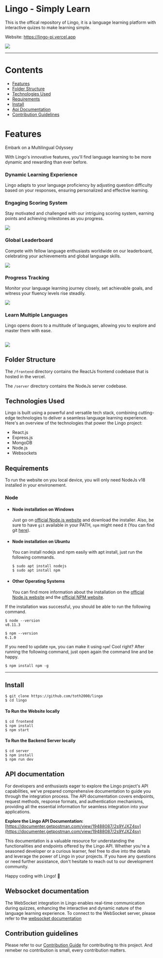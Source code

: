 # Lingo - Simply Learn

This is the offical repository of Lingo, it is a language learning platform with interactive quizes to make learning simple.

Website: https://lingo-pi.vercel.app <br>

![](https://raw.githubusercontent.com/toth2000/lingo/master/screenshots/all-devices-black.png)

---

# Contents

- [Features](#features)
- [Folder Structure](#folder-structure)
- [Technologies Used](#technologies-used)
- [Requirements](#requirements)
- [Install](#install)
- [Api Documentation](#api-documentation)
- [Contribution Guidelines](#contribution-guidelines)

# Features

Embark on a Multilingual Odyssey

With Lingo's innovative features, you'll find language learning to be more dynamic and rewarding than ever before.

### Dynamic Learning Experience

Lingo adapts to your language proficiency by adjusting question difficulty based on your responses, ensuring personalized and effective learning.

### Engaging Scoring System

Stay motivated and challenged with our intriguing scoring system, earning points and achieving milestones as you progress.

![](https://raw.githubusercontent.com/toth2000/lingo/master/screenshots/quiz-screen.png)

### Global Leaderboard

Compete with fellow language enthusiasts worldwide on our leaderboard, celebrating your achievements and global language skills.

![](https://raw.githubusercontent.com/toth2000/lingo/master/screenshots/leader-board.png)

### Progress Tracking

Monitor your language learning journey closely, set achievable goals, and witness your fluency levels rise steadily.

![](https://raw.githubusercontent.com/toth2000/lingo/master/screenshots/user-screen.png)

### Learn Multiple Languages

Lingo opens doors to a multitude of languages, allowing you to explore and master them with ease.

## ![](https://raw.githubusercontent.com/toth2000/lingo/master/screenshots/learning-path.png)

## Folder Structure

The `/frontend` directory contains the ReactJs frontend codebase that is hosted in the vercel.

The `/server` directory contains the NodeJs server codebase.

## Technologies Used

Lingo is built using a powerful and versatile tech stack, combining cutting-edge technologies to deliver a seamless language learning experience. Here's an overview of the technologies that power the Lingo project:

- React.js
- Express.js
- MongoDB
- Node.js
- Websockets

## Requirements

To run the website on you local device, you will only need NodeJs v18 installed in your environement.

### Node

- #### Node installation on Windows

  Just go on [official Node.js website](https://nodejs.org/) and download the installer.
  Also, be sure to have `git` available in your PATH, `npm` might need it (You can find git [here](https://git-scm.com/)).

- #### Node installation on Ubuntu

  You can install nodejs and npm easily with apt install, just run the following commands.

      $ sudo apt install nodejs
      $ sudo apt install npm

- #### Other Operating Systems
  You can find more information about the installation on the [official Node.js website](https://nodejs.org/) and the [official NPM website](https://npmjs.org/).

If the installation was successful, you should be able to run the following command.

    $ node --version
    v8.11.3

    $ npm --version
    6.1.0

If you need to update `npm`, you can make it using `npm`! Cool right? After running the following command, just open again the command line and be happy.

    $ npm install npm -g

---

## Install

    $ git clone https://github.com/toth2000/lingo
    $ cd lingo

#### To Run the Website locally

    $ cd frontend
    $ npm install
    $ npm start

#### To Run the Backend Server locally

    $ cd server
    $ npm install
    $ npm run dev

## API documentation

For developers and enthusiasts eager to explore the Lingo project's API capabilities, we've prepared comprehensive documentation to guide you through the integration process. The API documentation covers endpoints, request methods, response formats, and authentication mechanisms, providing all the essential information for seamless integration into your applications.

**Explore the Lingo API Documentation:**
[https://documenter.getpostman.com/view/19488087/2s9YJXZ4sv](https://documenter.getpostman.com/view/19488087/2s9YJXZ4sv)

This documentation is a valuable resource for understanding the functionalities and endpoints offered by the Lingo API. Whether you're a seasoned developer or a curious learner, feel free to dive into the details and leverage the power of Lingo in your projects. If you have any questions or need further assistance, don't hesitate to reach out to our development community.

Happy coding with Lingo! 🚀

## Websocket documentation

The WebSocket integration in Lingo enables real-time communication during quizzes, enhancing the interactive and dynamic nature of the language learning experience. To connect to the WebSocket server, please refer to the [websocket documentation](./server/README.md)

## Contribution guidelines

Please refer to our [Contribution Guide](CONTRIBUTING.md) for contributing to this project. And remeber no contribution is small, every contribution matters.
